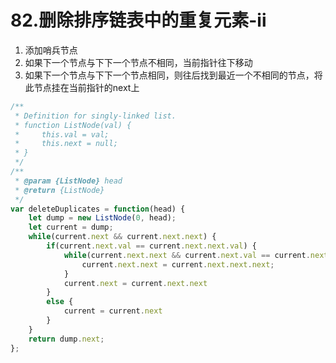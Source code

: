 # 82.删除排序链表中的重复元素-ii

1. 添加哨兵节点
2. 如果下一个节点与下下一个节点不相同，当前指针往下移动
3. 如果下一个节点与下下一个节点相同，则往后找到最近一个不相同的节点，将此节点挂在当前指针的next上

```js
/**
 * Definition for singly-linked list.
 * function ListNode(val) {
 *     this.val = val;
 *     this.next = null;
 * }
 */
/**
 * @param {ListNode} head
 * @return {ListNode}
 */
var deleteDuplicates = function(head) {
    let dump = new ListNode(0, head);
    let current = dump;
    while(current.next && current.next.next) {
        if(current.next.val == current.next.next.val) {
            while(current.next.next && current.next.val == current.next.next.val){
                current.next.next = current.next.next.next;
            }
            current.next = current.next.next
        }
        else {
            current = current.next
        }
    }
    return dump.next;
};
```
